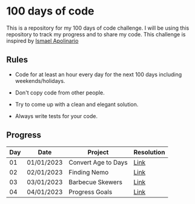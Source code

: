 # 100 days of code

This is a repository for my 100 days of code challenge. I will be using this repository to track my progress and to share my code.
This challenge is inspired by [Ismael Apolinario](https://github.com/IAPOLINARIO/100-days-of-code)

## Rules

- Code for at least an hour every day for the next 100 days including weekends/holidays.

- Don't copy code from other people.

- Try to come up with a clean and elegant solution.

- Always write tests for your code.

## Progress

| Day | Date       | Project             | Resolution                                                                   |
| --- | ---------- | ------------------- | ---------------------------------------------------------------------------- |
| 01  | 01/01/2023 | Convert Age to Days | [Link](./month-01/day-01/index.js) |
| 02  | 02/01/2023 | Finding Nemo | [Link](./month-01/day-02/index.js) |
| 03  | 03/01/2023 | Barbecue Skewers  | [Link](./month-01/day-03/index.js) |
| 04  | 04/01/2023 | Progress Goals | [Link](./month-01/day04/index.js) |
